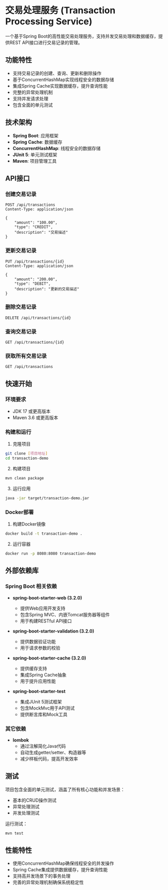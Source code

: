 # 交易处理服务 (Transaction Processing Service)

一个基于Spring Boot的高性能交易处理服务，支持并发交易处理和数据缓存，提供REST API接口进行交易记录的管理。

## 功能特性

- 支持交易记录的创建、查询、更新和删除操作
- 基于ConcurrentHashMap实现线程安全的数据存储
- 集成Spring Cache实现数据缓存，提升查询性能
- 完整的异常处理机制
- 支持并发请求处理
- 包含全面的单元测试

## 技术架构

- **Spring Boot**: 应用框架
- **Spring Cache**: 数据缓存
- **ConcurrentHashMap**: 线程安全的数据存储
- **JUnit 5**: 单元测试框架
- **Maven**: 项目管理工具

## API接口

### 创建交易记录
```http
POST /api/transactions
Content-Type: application/json

{
    "amount": "100.00",
    "type": "CREDIT",
    "description": "交易描述"
}
```

### 更新交易记录
```http
PUT /api/transactions/{id}
Content-Type: application/json

{
    "amount": "200.00",
    "type": "DEBIT",
    "description": "更新的交易描述"
}
```

### 删除交易记录
```http
DELETE /api/transactions/{id}
```

### 查询交易记录
```http
GET /api/transactions/{id}
```

### 获取所有交易记录
```http
GET /api/transactions
```

## 快速开始

### 环境要求
- JDK 17 或更高版本
- Maven 3.6 或更高版本

### 构建和运行

1. 克隆项目
```bash
git clone [项目地址]
cd transaction-demo
```

2. 构建项目
```bash
mvn clean package
```

3. 运行应用
```bash
java -jar target/transaction-demo.jar
```

### Docker部署

1. 构建Docker镜像
```bash
docker build -t transaction-demo .
```

2. 运行容器
```bash
docker run -p 8080:8080 transaction-demo
```

## 外部依赖库

### Spring Boot 相关依赖
- **spring-boot-starter-web (3.2.0)**
  - 提供Web应用开发支持
  - 包含Spring MVC、内嵌Tomcat服务器等组件
  - 用于构建RESTful API接口

- **spring-boot-starter-validation (3.2.0)**
  - 提供数据验证功能
  - 用于请求参数的校验

- **spring-boot-starter-cache (3.2.0)**
  - 提供缓存支持
  - 集成Spring Cache抽象
  - 用于提升应用性能

- **spring-boot-starter-test**
  - 集成JUnit 5测试框架
  - 包含MockMvc用于API测试
  - 提供断言库和Mock工具

### 其它依赖
- **lombok**
  - 通过注解简化Java代码
  - 自动生成getter/setter、构造器等
  - 减少样板代码，提高开发效率


## 测试

项目包含全面的单元测试，涵盖了所有核心功能和并发场景：

- 基本的CRUD操作测试
- 异常处理测试
- 并发处理测试

运行测试：
```bash
mvn test
```

## 性能特性

- 使用ConcurrentHashMap确保线程安全的并发操作
- Spring Cache集成提供数据缓存，提升查询性能
- 支持高并发场景下的事务处理
- 完善的异常处理机制确保系统稳定性

